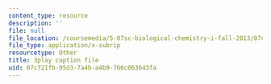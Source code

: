 ```yaml
---
content_type: resource
description: ''
file: null
file_location: /coursemedia/5-07sc-biological-chemistry-i-fall-2013/07c721fb95d37a4ba4b9766c063643fa_gbOyppJ9OK4.srt
file_type: application/x-subrip
resourcetype: Other
title: 3play caption file
uid: 07c721fb-95d3-7a4b-a4b9-766c063643fa
---
```

